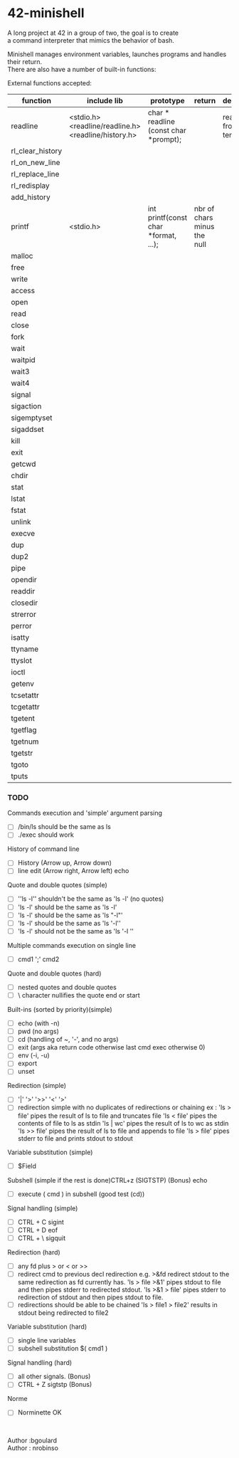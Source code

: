 # 42-minishell

A long project at 42 in a group of two, the goal is to create  <br> 
a command interpreter that mimics the behavior of bash. <br> 

Minishell manages environment variables, launches programs and handles their return. <br> 
There are also have a number of built-in functions: <br> 

External functions accepted: <br>

 | function | include lib |       prototype                                                              | return | description |
| ------- | --------- | ------------------------------------------------------------------------ | -------------| -------|
| readline | <stdio.h> <br> <readline/readline.h> <br> <readline/history.h>  |  char * readline (const char *prompt); | | reads a line from terminal | |
| rl_clear_history | | | | | 
| rl_on_new_line | | | | |
| rl_replace_line | | | | |
| rl_redisplay | | | | |
|  add_history | | | | |
| printf | <stdio.h> | int printf(const char *format, ...); | nbr of chars minus the null | | 
| malloc | | | | |
| free   | | | | |
| write  | | | | |
| access | | | | |
| open   | | | | |
| read   | | | | |
| close  | | | | |
| fork   | | | | |
| wait   | | | | |
| waitpid | | | | |
| wait3 | | | | |
| wait4 | | | | |
| signal | | | | |
| sigaction | | | | | 
| sigemptyset | | | | | 
| sigaddset | | | | |
| kill | | | | |
| exit | | | | |
| getcwd | | | | | 
| chdir | | | | |
| stat | | | | |
| lstat | | | | |
| fstat | | | | |
| unlink | | | | |
| execve | | | | |
| dup | | | | |
| dup2 | | | | |
| pipe | | | | |
| opendir | | | | |
| readdir | | | | |
| closedir | | | | |
| strerror | | | | |
| perror | | | | |
| isatty | | | | |
| ttyname | | | | |
| ttyslot | | | | |
| ioctl | | | | |
| getenv | | | | |
| tcsetattr | | | | |
| tcgetattr | | | | |
| tgetent | | | | |
| tgetflag | | | | |
| tgetnum | | | | |
| tgetstr | | | | |
| tgoto | | | | |
| tputs | | | | |

### TODO

  Commands execution and 'simple' argument parsing 
 - [ ] /bin/ls should be the same as ls
 - [ ] ./exec should work

  History of command line
 - [ ] History (Arrow up, Arrow down)
 - [ ] line edit (Arrow right, Arrow left) echo

  Quote and double quotes (simple)
 - [ ] '\'ls -l\'' shouldn't be the same as 'ls -l' (no quotes)
 - [ ] 'ls -l' should be the same as 'ls        -l'
 - [ ] 'ls -l' should be the same as 'ls "-l"'
 - [ ] 'ls -l' should be the same as 'ls '-l''
 - [ ] 'ls -l' should not be the same as 'ls \'-l \''

  Multiple commands execution on single line
 - [ ] cmd1 ';' cmd2

  Quote and double quotes (hard)
 - [ ] nested quotes and double quotes
 - [ ] \\ character nullifies the quote end or start

  Built-ins (sorted by priority)(simple)
 - [ ] echo (with -n)
 - [ ] pwd (no args)
 - [ ] cd (handling of ~, '-', and no args)
 - [ ] exit (args aka return code otherwise last cmd exec otherwise 0)
 - [ ] env (-i, -u)
 - [ ] export
 - [ ] unset
  
  Redirection (simple)
 - [ ] '|' '>' '>>' '<' '>'
 - [ ] redirection simple with no duplicates of redirections or chaining
       ex :
       'ls > file' pipes the result of ls to file and truncates file
       'ls < file' pipes the contents of file to ls as stdin
       'ls | wc' pipes the result of ls to wc as stdin
       'ls >> file' pipes the result of ls to file and appends to file
       'ls > file' pipes stderr to file and prints stdout to stdout
       
  Variable substitution (simple)
 - [ ] $Field

  Subshell (simple if the rest is done)CTRL+z (SIGTSTP) (Bonus) echo
 - [ ] execute ( cmd ) in subshell (good test (cd))

  Signal handling (simple)
 - [ ] CTRL + C sigint
 - [ ] CTRL + D eof
 - [ ] CTRL + \ sigquit

  Redirection (hard)
 - [ ] any fd plus > or < or >>
 - [ ] redirect cmd to previous decl redirection
       e.g. >&fd redirect stdout to the same redirection as fd currently has.
       'ls > file >&1' pipes stdout to file and then pipes stderr to redirected stdout.
       'ls >&1 > file' pipes stderr to redirection of stdout and then pipes stdout to file.
 - [ ] redirections should be able to be chained
       'ls > file1 > file2' results in stdout being redirected to file2

  Variable substitution (hard)
 - [ ] single line variables
 - [ ] subshell substitution $( cmd1 )

  Signal handling (hard)
 - [ ] all other signals. (Bonus)
 - [ ] CTRL + Z sigtstp (Bonus)

  Norme
 - [ ] Norminette OK


<br>

Author :bgoulard <br>
Author : nrobinso <br>
